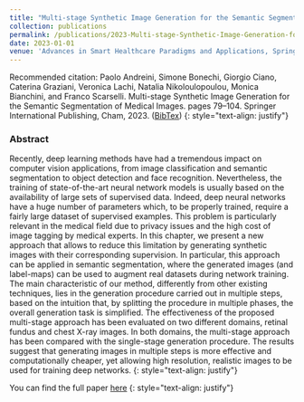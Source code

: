 ```yaml
---
title: "Multi-stage Synthetic Image Generation for the Semantic Segmentation of Medical Images"
collection: publications
permalink: /publications/2023-Multi-stage-Synthetic-Image-Generation-for-the-Semantic-Segmentation-of-Medical-Images
date: 2023-01-01
venue: 'Advances in Smart Healthcare Paradigms and Applications, Springer'
---
```


Recommended citation: Paolo Andreini, Simone Bonechi, Giorgio Ciano, Caterina Graziani, Veronica Lachi, Natalia Nikoloulopoulou, Monica Bianchini, and Franco Scarselli. Multi-stage Synthetic Image Generation for the Semantic Segmentation of Medical Images. pages 79–104. Springer International Publishing, Cham, 2023. ([BibTex](https://citation-needed.springer.com/v2/references/10.1007/978-3-031-11154-9_5?format=bibtex&flavour=citation))
{: style="text-align: justify"}

### Abstract
Recently, deep learning methods have had a tremendous impact on computer vision applications, from image classification and semantic segmentation to object detection and face recognition. Nevertheless, the training of state-of-the-art neural network models is usually based on the availability of large sets of supervised data. Indeed, deep neural networks have a huge number of parameters which, to be properly trained, require a fairly large dataset of supervised examples. This problem is particularly relevant in the medical field due to privacy issues and the high cost of image tagging by medical experts. In this chapter, we present a new approach that allows to reduce this limitation by generating synthetic images with their corresponding supervision. In particular, this approach can be applied in semantic segmentation, where the generated images (and label-maps) can be used to augment real datasets during network training. The main characteristic of our method, differently from other existing techniques, lies in the generation procedure carried out in multiple steps, based on the intuition that, by splitting the procedure in multiple phases, the overall generation task is simplified. The effectiveness of the proposed multi-stage approach has been evaluated on two different domains, retinal fundus and chest X-ray images. In both domains, the multi-stage approach has been compared with the single-stage generation procedure. The results suggest that generating images in multiple steps is more effective and computationally cheaper, yet allowing high resolution, realistic images to be used for training deep networks.
{: style="text-align: justify"}

You can find the full paper [here](https://link.springer.com/chapter/10.1007/978-3-031-11154-9_5)
{: style="text-align: justify"}
